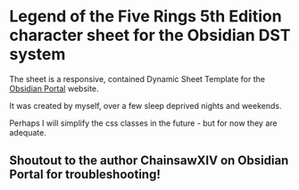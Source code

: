 # Legend of the Five Rings 5th Edition character sheet for the Obsidian DST system

The sheet is a responsive, contained Dynamic Sheet Template for the [Obsidian Portal](https://www.obsidianportal.com) website.

It was created by myself, over a few sleep deprived nights and weekends.

Perhaps I will simplify the css classes in the future - but for now they are adequate.

## Shoutout to the author ChainsawXIV on Obsidian Portal for troubleshooting!